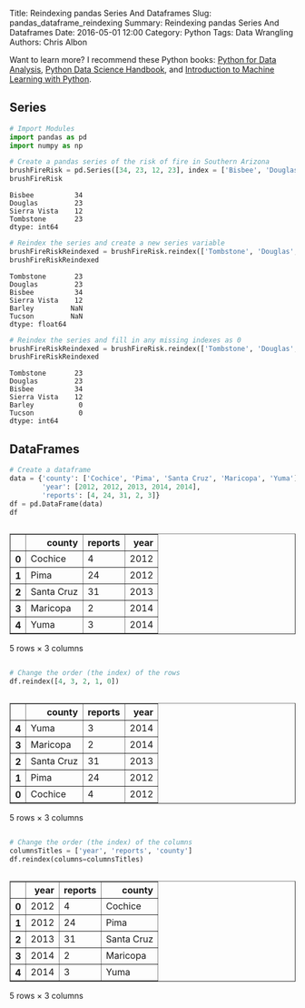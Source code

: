 Title: Reindexing pandas Series And Dataframes
Slug: pandas_dataframe_reindexing
Summary: Reindexing pandas Series And Dataframes
Date: 2016-05-01 12:00
Category: Python
Tags: Data Wrangling
Authors: Chris Albon

Want to learn more? I recommend these Python books: [Python for Data Analysis](http://amzn.to/2ljV9wY), [Python Data Science Handbook](http://amzn.to/2m0mgMB), and [Introduction to Machine Learning with Python](http://amzn.to/2mjYiwK).

## Series


```python
# Import Modules
import pandas as pd
import numpy as np
```


```python
# Create a pandas series of the risk of fire in Southern Arizona
brushFireRisk = pd.Series([34, 23, 12, 23], index = ['Bisbee', 'Douglas', 'Sierra Vista', 'Tombstone'])
brushFireRisk
```




    Bisbee          34
    Douglas         23
    Sierra Vista    12
    Tombstone       23
    dtype: int64




```python
# Reindex the series and create a new series variable
brushFireRiskReindexed = brushFireRisk.reindex(['Tombstone', 'Douglas', 'Bisbee', 'Sierra Vista', 'Barley', 'Tucson'])
brushFireRiskReindexed
```




    Tombstone       23
    Douglas         23
    Bisbee          34
    Sierra Vista    12
    Barley         NaN
    Tucson         NaN
    dtype: float64




```python
# Reindex the series and fill in any missing indexes as 0
brushFireRiskReindexed = brushFireRisk.reindex(['Tombstone', 'Douglas', 'Bisbee', 'Sierra Vista', 'Barley', 'Tucson'], fill_value = 0)
brushFireRiskReindexed
```




    Tombstone       23
    Douglas         23
    Bisbee          34
    Sierra Vista    12
    Barley           0
    Tucson           0
    dtype: int64



## DataFrames


```python
# Create a dataframe
data = {'county': ['Cochice', 'Pima', 'Santa Cruz', 'Maricopa', 'Yuma'],
        'year': [2012, 2012, 2013, 2014, 2014],
        'reports': [4, 24, 31, 2, 3]}
df = pd.DataFrame(data)
df
```




<div style="max-height:1000px;max-width:1500px;overflow:auto;">
<table border="1" class="dataframe">
  <thead>
    <tr style="text-align: right;">
      <th></th>
      <th>county</th>
      <th>reports</th>
      <th>year</th>
    </tr>
  </thead>
  <tbody>
    <tr>
      <th>0</th>
      <td>    Cochice</td>
      <td>  4</td>
      <td> 2012</td>
    </tr>
    <tr>
      <th>1</th>
      <td>       Pima</td>
      <td> 24</td>
      <td> 2012</td>
    </tr>
    <tr>
      <th>2</th>
      <td> Santa Cruz</td>
      <td> 31</td>
      <td> 2013</td>
    </tr>
    <tr>
      <th>3</th>
      <td>   Maricopa</td>
      <td>  2</td>
      <td> 2014</td>
    </tr>
    <tr>
      <th>4</th>
      <td>       Yuma</td>
      <td>  3</td>
      <td> 2014</td>
    </tr>
  </tbody>
</table>
<p>5 rows × 3 columns</p>
</div>




```python
# Change the order (the index) of the rows
df.reindex([4, 3, 2, 1, 0])
```




<div style="max-height:1000px;max-width:1500px;overflow:auto;">
<table border="1" class="dataframe">
  <thead>
    <tr style="text-align: right;">
      <th></th>
      <th>county</th>
      <th>reports</th>
      <th>year</th>
    </tr>
  </thead>
  <tbody>
    <tr>
      <th>4</th>
      <td>       Yuma</td>
      <td>  3</td>
      <td> 2014</td>
    </tr>
    <tr>
      <th>3</th>
      <td>   Maricopa</td>
      <td>  2</td>
      <td> 2014</td>
    </tr>
    <tr>
      <th>2</th>
      <td> Santa Cruz</td>
      <td> 31</td>
      <td> 2013</td>
    </tr>
    <tr>
      <th>1</th>
      <td>       Pima</td>
      <td> 24</td>
      <td> 2012</td>
    </tr>
    <tr>
      <th>0</th>
      <td>    Cochice</td>
      <td>  4</td>
      <td> 2012</td>
    </tr>
  </tbody>
</table>
<p>5 rows × 3 columns</p>
</div>




```python
# Change the order (the index) of the columns
columnsTitles = ['year', 'reports', 'county']
df.reindex(columns=columnsTitles)
```




<div style="max-height:1000px;max-width:1500px;overflow:auto;">
<table border="1" class="dataframe">
  <thead>
    <tr style="text-align: right;">
      <th></th>
      <th>year</th>
      <th>reports</th>
      <th>county</th>
    </tr>
  </thead>
  <tbody>
    <tr>
      <th>0</th>
      <td> 2012</td>
      <td>  4</td>
      <td>    Cochice</td>
    </tr>
    <tr>
      <th>1</th>
      <td> 2012</td>
      <td> 24</td>
      <td>       Pima</td>
    </tr>
    <tr>
      <th>2</th>
      <td> 2013</td>
      <td> 31</td>
      <td> Santa Cruz</td>
    </tr>
    <tr>
      <th>3</th>
      <td> 2014</td>
      <td>  2</td>
      <td>   Maricopa</td>
    </tr>
    <tr>
      <th>4</th>
      <td> 2014</td>
      <td>  3</td>
      <td>       Yuma</td>
    </tr>
  </tbody>
</table>
<p>5 rows × 3 columns</p>
</div>
